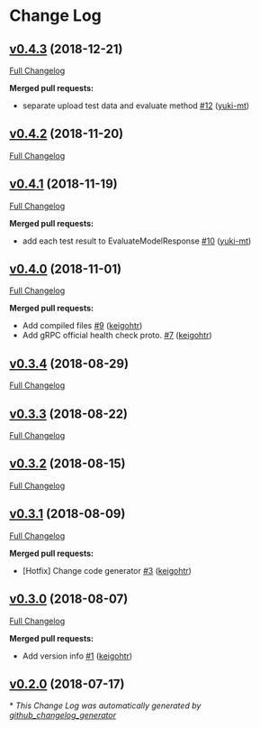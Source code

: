 # Change Log

## [v0.4.3](https://github.com/rekcurd/drucker-grpc-proto/tree/v0.4.3) (2018-12-21)
[Full Changelog](https://github.com/rekcurd/drucker-grpc-proto/compare/v0.4.2...v0.4.3)

**Merged pull requests:**

- separate upload test data and evaluate method [\#12](https://github.com/rekcurd/drucker-grpc-proto/pull/12) ([yuki-mt](https://github.com/yuki-mt))

## [v0.4.2](https://github.com/rekcurd/drucker-grpc-proto/tree/v0.4.2) (2018-11-20)
[Full Changelog](https://github.com/rekcurd/drucker-grpc-proto/compare/v0.4.1...v0.4.2)

## [v0.4.1](https://github.com/rekcurd/drucker-grpc-proto/tree/v0.4.1) (2018-11-19)
[Full Changelog](https://github.com/rekcurd/drucker-grpc-proto/compare/v0.4.0...v0.4.1)

**Merged pull requests:**

- add each test result to EvaluateModelResponse [\#10](https://github.com/rekcurd/drucker-grpc-proto/pull/10) ([yuki-mt](https://github.com/yuki-mt))

## [v0.4.0](https://github.com/rekcurd/drucker-grpc-proto/tree/v0.4.0) (2018-11-01)
[Full Changelog](https://github.com/rekcurd/drucker-grpc-proto/compare/v0.3.4...v0.4.0)

**Merged pull requests:**

- Add compiled files [\#9](https://github.com/rekcurd/drucker-grpc-proto/pull/9) ([keigohtr](https://github.com/keigohtr))
- Add gRPC official health check proto. [\#7](https://github.com/rekcurd/drucker-grpc-proto/pull/7) ([keigohtr](https://github.com/keigohtr))

## [v0.3.4](https://github.com/rekcurd/drucker-grpc-proto/tree/v0.3.4) (2018-08-29)
[Full Changelog](https://github.com/rekcurd/drucker-grpc-proto/compare/v0.3.3...v0.3.4)

## [v0.3.3](https://github.com/rekcurd/drucker-grpc-proto/tree/v0.3.3) (2018-08-22)
[Full Changelog](https://github.com/rekcurd/drucker-grpc-proto/compare/v0.3.2...v0.3.3)

## [v0.3.2](https://github.com/rekcurd/drucker-grpc-proto/tree/v0.3.2) (2018-08-15)
[Full Changelog](https://github.com/rekcurd/drucker-grpc-proto/compare/v0.3.1...v0.3.2)

## [v0.3.1](https://github.com/rekcurd/drucker-grpc-proto/tree/v0.3.1) (2018-08-09)
[Full Changelog](https://github.com/rekcurd/drucker-grpc-proto/compare/v0.3.0...v0.3.1)

**Merged pull requests:**

- \[Hotfix\] Change code generator [\#3](https://github.com/rekcurd/drucker-grpc-proto/pull/3) ([keigohtr](https://github.com/keigohtr))

## [v0.3.0](https://github.com/rekcurd/drucker-grpc-proto/tree/v0.3.0) (2018-08-07)
[Full Changelog](https://github.com/rekcurd/drucker-grpc-proto/compare/v0.2.0...v0.3.0)

**Merged pull requests:**

- Add version info [\#1](https://github.com/rekcurd/drucker-grpc-proto/pull/1) ([keigohtr](https://github.com/keigohtr))

## [v0.2.0](https://github.com/rekcurd/drucker-grpc-proto/tree/v0.2.0) (2018-07-17)


\* *This Change Log was automatically generated by [github_changelog_generator](https://github.com/skywinder/Github-Changelog-Generator)*